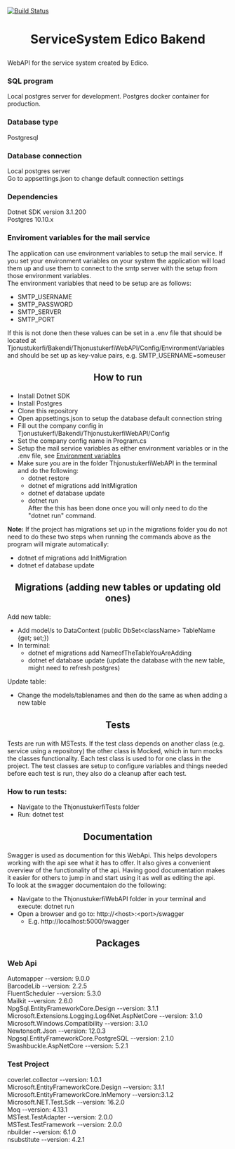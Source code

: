[![Build Status](https://dev.azure.com/edicoehf/Tjonustukerfi/_apis/build/status/.Net%20Bakendi%20Pipeline?branchName=master)](https://dev.azure.com/edicoehf/Tjonustukerfi/_build/latest?definitionId=7&branchName=master) <br />
# <p align="center">ServiceSystem Edico Bakend</p>
WebAPI for the service system created by Edico.<br />

### <p>SQL program</p>
Local postgres server for development. Postgres docker container for production.

### <p>Database type</p>
Postgresql

### <p>Database connection</p>
Local postgres server <br />
Go to appsettings.json to change default connection settings

### <p>Dependencies</p>
Dotnet SDK version 3.1.200 <br />
Postgres 10.10.x

### <p>Enviroment variables for the mail service</p>
The application can use environment variables to setup the mail service. If you set your environment variables on your system the application will load them up and use them to connect to the smtp server with the setup from those environment variables. <br />
The environment variables that need to be setup are as follows: <br />
* SMTP_USERNAME
* SMTP_PASSWORD
* SMTP_SERVER
* SMTP_PORT

If this is not done then these values can be set in a .env file that should be located at Tjonustukerfi/Bakendi/ThjonustukerfiWebAPI/Config/EnvironmentVariables and should be set up as key-value pairs, e.g. SMTP_USERNAME=someuser

## <p align="center">How to run</p>
* Install Dotnet SDK
* Install Postgres
* Clone this repository
* Open appsettings.json to setup the database default connection string
* Fill out the company config in Tjonustukerfi/Bakendi/ThjonustukerfiWebAPI/Config
* Set the company config name in Program.cs
* Setup the mail service variables as either environment variables or in the .env file, see [Environment variables](###<p>Enviroment-variables-for-the-mail-service</p>)
* Make sure you are in the folder ThjonustukerfiWebAPI in the terminal and do the following:
    * dotnet restore
    * dotnet ef migrations add InitMigration
    * dotnet ef database update
    * dotnet run <br />
After the this has been done once you will only need to do the "dotnet run" command. <br />

**Note:** If the project has migrations set up in the migrations folder you do not need to do these two steps when running the commands above as the program will migrate automatically:
* dotnet ef migrations add InitMigration
* dotnet ef database update

## <p align="center">Migrations (adding new tables or updating old ones)</p>
Add new table: <br />
* Add model/s to DataContext (public DbSet&#60;className&#62; TableName {get; set;}) <br />
* In terminal:
    * dotnet ef migrations add NameofTheTableYouAreAdding <br />
    * dotnet ef database update (update the database with the new table, might need to refresh postgres) <br />

Update table: <br />
* Change the models/tablenames and then do the same as when adding a new table <br />

## <p align="center">Tests</p>
Tests are run with MSTests. If the test class depends on another class (e.g. service using a repository) the other class is Mocked, which in turn mocks the classes functionality. Each test class is used to for one class in the project. The test classes are setup to configure variables and things needed before each test is run, they also do a cleanup after each test.<br />
### How to run tests:<br />
* Navigate to the ThjonustukerfiTests folder
* Run: dotnet test

## <p align="center">Documentation</p>
Swagger is used as documention for this WebApi. This helps devolopers working with the api see what it has to offer. It also gives a convenient overview of the functionality of the api. Having good documentation makes it easier for others to jump in and start using it as well as editing the api. <br />
To look at the swagger documentaion do the following:
* Navigate to the ThjonustukerfiWebAPI folder in your terminal and execute: dotnet run
* Open a browser and go to: http://&#60;host&#62;:&#60;port&#62;/swagger
    * E.g. http://localhost:5000/swagger

## <p align="center">Packages</p>
### <p>Web Api</p>
Automapper --version: 9.0.0<br />
BarcodeLib --version: 2.2.5<br />
FluentScheduler --version: 5.3.0<br />
Mailkit --version: 2.6.0<br />
NpgSql.EntityFrameworkCore.Design --version: 3.1.1<br />
Microsoft.Extensions.Logging.Log4Net.AspNetCore --version: 3.1.0<br />
Microsoft.Windows.Compatibility --version: 3.1.0<br />
Newtonsoft.Json --version: 12.0.3<br />
Npgsql.EntityFrameworkCore.PostgreSQL --version: 2.1.0 <br />
Swashbuckle.AspNetCore --version: 5.2.1

### <p>Test Project</p>
coverlet.collector --version: 1.0.1<br />
Microsoft.EntityFrameworkCore.Design --version: 3.1.1<br />
Microsoft.EntityFrameworkCore.InMemory --version:3.1.2 <br />
Microsoft.NET.Test.Sdk --version: 16.2.0<br />
Moq --version: 4.13.1<br />
MSTest.TestAdapter --version: 2.0.0<br />
MSTest.TestFramework --version: 2.0.0<br />
nbuilder --version: 6.1.0<br />
nsubstitute --version: 4.2.1<br />